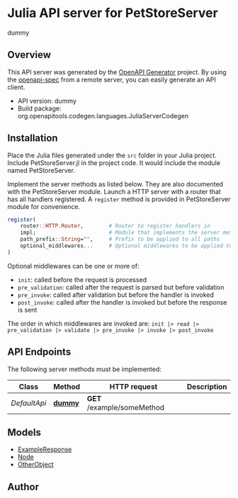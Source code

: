 # Julia API server for PetStoreServer

dummy

## Overview
This API server was generated by the [OpenAPI Generator](https://openapi-generator.tech) project.  By using the [openapi-spec](https://openapis.org) from a remote server, you can easily generate an API client.

- API version: dummy
- Build package: org.openapitools.codegen.languages.JuliaServerCodegen


## Installation
Place the Julia files generated under the `src` folder in your Julia project. Include PetStoreServer.jl in the project code.
It would include the module named PetStoreServer.

Implement the server methods as listed below. They are also documented with the PetStoreServer module.
Launch a HTTP server with a router that has all handlers registered. A `register` method is provided in PetStoreServer module for convenience.

```julia
register(
    router::HTTP.Router,        # Router to register handlers in
    impl;                       # Module that implements the server methods
    path_prefix::String="",     # Prefix to be applied to all paths
    optional_middlewares...     # Optional middlewares to be applied to all handlers
)
```

Optional middlewares can be one or more of:
- `init`: called before the request is processed
- `pre_validation`: called after the request is parsed but before validation
- `pre_invoke`: called after validation but before the handler is invoked
- `post_invoke`: called after the handler is invoked but before the response is sent

The order in which middlewares are invoked are:
`init |> read |> pre_validation |> validate |> pre_invoke |> invoke |> post_invoke`


## API Endpoints

The following server methods must be implemented:

Class | Method | HTTP request | Description
------------ | ------------- | ------------- | -------------
*DefaultApi* | [**dummy**](docs/DefaultApi.md#dummy) | **GET** /example/someMethod | 



## Models

 - [ExampleResponse](docs/ExampleResponse.md)
 - [Node](docs/Node.md)
 - [OtherObject](docs/OtherObject.md)



## Author



